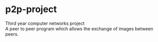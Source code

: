 # p2p-project
Third year computer networks project  
A peer to peer program which allows the exchange of images between peers. 
